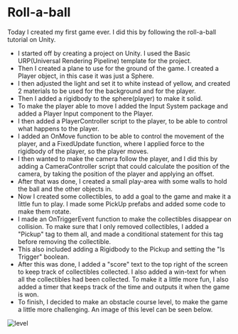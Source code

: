 # Roll-a-ball

Today I created my first game ever. I did this by following the roll-a-ball tutorial on Unity.
- I started off by creating a project on Unity. I used the Basic URP(Universal Rendering Pipeline) template for the project.
- Then I created a plane to use for the ground of the game. I created a Player object, in this case it was just a Sphere.
- I then adjusted the light and set it to white instead of yellow, and created 2 materials to be used for the background and for the player.
- Then I added a rigidbody to the sphere(player) to make it solid. 
- To make the player able to move I added the Input System package and added a Player Input component to the Player.
- I then added a PlayerController script to the player, to be able to control what happens to the player.
- I added an OnMove function to be able to control the movement of the player, and a FixedUpdate function, where I applied force to the rigidbody of the player, so the player moves.
- I then wanted to make the camera follow the player, and I did this by adding a CameraController script that could calculate the position of the camera, by taking the position of the player and applying an offset.
- After that was done, I created a small play-area with some walls to hold the ball and the other objects in.
- Now I created some collectibles, to add a goal to the game and make it a little fun to play. I made some PickUp prefabs and added some code to make them rotate.
- I made an OnTriggerEvent function to make the collectibles disappear on collision. To make sure that I only removed collectibles, I added a "Pickup" tag to them all, and made a conditional statement for this tag before removing the collectible.
- This also included adding a Rigidbody to the Pickup and setting the "Is Trigger" boolean.
- After this was done, I added a "score" text to the top right of the screen to keep track of collectibles collected. I also added a win-text for when all the collectibles had been collected. To make it a little more fun, I also added a timer that keeps track of the time and outputs it when the game is won.
- To finish, I decided to make an obstacle course level, to make the game a little more challenging. An image of this level can be seen below.

![level](https://i.imgur.com/9jtmAbf.png)
